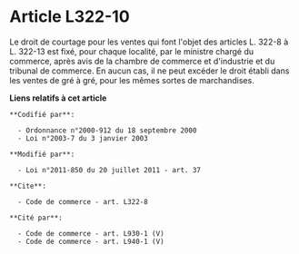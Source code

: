 # Article L322-10

Le droit de courtage pour les ventes qui font l'objet des articles L. 322-8 à L. 322-13 est fixé, pour chaque localité, par
le ministre chargé du commerce, après avis de la chambre de commerce et d'industrie et du tribunal de commerce. En aucun cas,
il ne peut excéder le droit établi dans les ventes de gré à gré, pour les mêmes sortes de marchandises.

**Liens relatifs à cet article**

	**Codifié par**:

	  - Ordonnance n°2000-912 du 18 septembre 2000
	  - Loi n°2003-7 du 3 janvier 2003

	**Modifié par**:

	  - Loi n°2011-850 du 20 juillet 2011 - art. 37

	**Cite**:

	  - Code de commerce - art. L322-8

	**Cité par**:

	  - Code de commerce - art. L930-1 (V)
	  - Code de commerce - art. L940-1 (V)

